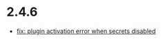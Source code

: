 # 2.4.6
- [fix: plugin activation error when secrets disabled](https://github.com/FriendsOfShopware/FroshTools/commit/0a4c499)